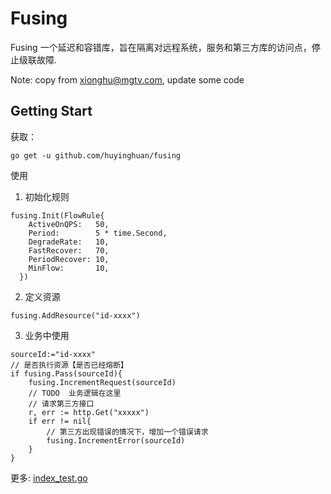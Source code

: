 # Fusing

Fusing 一个延迟和容错库，旨在隔离对远程系统，服务和第三方库的访问点，停止级联故障.

Note: copy from xionghu@mgtv.com, update some code

## Getting Start

获取：

```
go get -u github.com/huyinghuan/fusing
```

使用

1. 初始化规则

```
fusing.Init(FlowRule{
    ActiveOnQPS:   50,
    Period:        5 * time.Second,
    DegradeRate:   10,
    FastRecover:   70,
    PeriodRecover: 10,
    MinFlow:       10,
  })
```

2. 定义资源

```
fusing.AddResource("id-xxxx")
```


3. 业务中使用

```
sourceId:="id-xxxx"
// 是否执行资源【是否已经熔断】
if fusing.Pass(sourceId){
    fusing.IncrementRequest(sourceId)
    // TODO  业务逻辑在这里
    // 请求第三方接口
    r, err := http.Get("xxxxx")
    if err != nil{
        // 第三方出现错误的情况下，增加一个错误请求
        fusing.IncrementError(sourceId)
    }
}
```

更多:
[index_test.go](./index_test.go)

